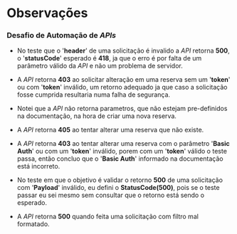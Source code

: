 # Observações
### Desafio de Automação de *APIs*


- No teste que o '**header**' de uma solicitação é invalido a *API* retorna **500**, o '**statusCode**' esperado é **418**,
ja que o erro é por falta de um parâmetro válido da *API* e não um problema de servidor. 

- A *API* retorna **403** ao solicitar alteração em uma reserva sem um '**token**' ou com '**token**' inválido, um retorno adequado
ja que caso a solicitação fosse cumprida resultaria numa falha de segurança.

- Notei que a *API* não retorna parametros, que não estejam pre-definidos na documentação, na hora de criar uma 
nova reserva.

- A *API* retorna **405** ao tentar alterar uma reserva que não existe.

- A *API* retorna **403** ao tentar alterar uma reserva com o parâmetro '**Basic Auth**' ou com um '**token**' inválido, porem 
com um '**token**' válido o teste passa, então concluo que o '**Basic Auth**' informado na documentação está incorreto.

- No teste em que o objetivo é validar o retorno **500** de uma solicitação com '**Payload**' inválido, eu defini o 
**StatusCode(500)**, pois se o teste passar eu sei mesmo sem consultar que o retorno está sendo o esperado.

- A *API* retorna **500** quando feita uma solicitação com filtro mal formatado.